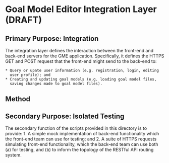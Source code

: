 # Goal Model Editor Integration Layer (DRAFT)

## Primary Purpose: Integration

The integration layer defines the interaction between the front-end and
back-end servers for the GME application. Specifically, it defines the
HTTPS GET and POST request that the front-end might send to the back-end to:
    
    * Query or upate user information (e.g. registration, login, editing
      user profile); and
    * Creating and updating goal models (e.g. loading goal model files,
      saving changes made to goal model files).

## Method


## Secondary Purpose: Isolated Testing

The secondary function of the scripts provided in this directory is to
provide:
    1. A simple mock implementation of back-end functionality which the
       front-end team can use for testing; and
    2. A suite of HTTPS requests simulating front-end functionality, which
       the back-end team can use both (a) for testing, and (b) to inform
       the topology of the RESTful API routing system.
